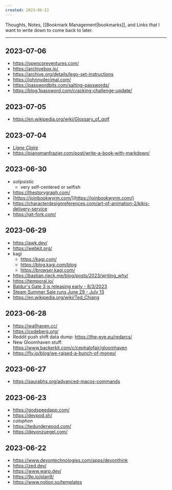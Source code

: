 ```yaml
---
created: 2023-06-22
---
```


Thoughts, Notes, [[Bookmark Management|bookmarks]], and Links that I want to write down to come back to later.

---

## 2023-07-06

- https://opencoreventures.com/
- https://archivebox.io/ 
- https://archive.org/details/lego-set-instructions
- https://johnnydecimal.com/
- https://passwordbits.com/salting-passwords/
- https://blog.1password.com/cracking-challenge-update/

## 2023-07-05

- https://en.wikipedia.org/wiki/Glossary_of_golf

## 2023-07-04

- [_Ligne Claire_](https://en.wikipedia.org/wiki/Ligne_claire)
- https://pianomanfrazier.com/post/write-a-book-with-markdown/

## 2023-06-30

- _solipsistic_
	- very self-centered or selfish
- https://thestorygraph.com/
- [https://joinbookwyrm.com/](https://joinbookwyrm.com/)
- https://characterdesignreferences.com/art-of-animation-2/kikis-delivery-service
- https://git-fork.com/

## 2023-06-29

- https://awk.dev/
- https://webkit.org/
- kagi
	- https://kagi.com/
	- https://blog.kagi.com/blog
	- https://browser.kagi.com/
- https://bastian.rieck.me/blog/posts/2023/writing_why/
- https://temporal.io/
- [Baldur's Gate 3 is releasing early - 8/3/2023](https://store.steampowered.com/news/app/1086940/view/3657534571513526776)
- [Steam Summer Sale runs June 29 - July 13](https://store.steampowered.com/news/?emclan=103582791457287600&emgid=3682303734604033314)
- https://en.wikipedia.org/wiki/Ted_Chiang

## 2023-06-28

- https://wallhaven.cc/
- https://codeberg.org/
- Reddit push shift data dump: https://the-eye.eu/redarcs/
- New Gloomhaven stuff: https://www.backerkit.com/c/cephalofair/gloomhaven 
- https://fly.io/blog/we-raised-a-bunch-of-money/

## 2023-06-27

- https://saurabhs.org/advanced-macos-commands

## 2023-06-23

- https://godspeedapp.com/
- https://devpod.sh/
- _colophon_
- https://tedunderwood.com/
- https://devonzuegel.com/

## 2023-06-22

- https://www.devontechnologies.com/apps/devonthink
- https://zed.dev/
- https://www.warp.dev/
- https://9p.io/plan9/
- https://www.notion.so/templates


